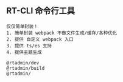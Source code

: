 ## RT-CLI 命令行工具

```
仅仅简单封装！
1. 简单封装 webpack 不做文件生成/缓存/各种优化
2. 提供 自定义 webpack 入口
3. 提供 ts/es 支持
4. 提供主题生成

@rtadmin/dev
@rtadmin/build
@rtadmin/
```
